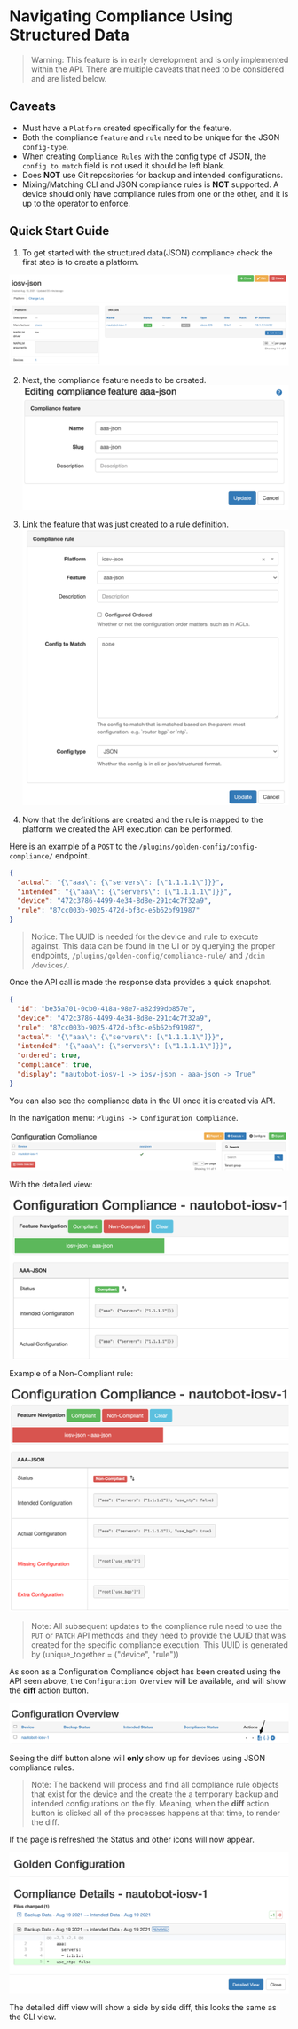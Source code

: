 # Navigating Compliance Using Structured Data

> Warning:
This feature is in early development and is only implemented within the API.  There are multiple caveats that need to be considered and are listed below.

## Caveats
- Must have a `Platform` created specifically for the feature.
- Both the compliance `feature` and `rule` need to be unique for the JSON `config-type`.
- When creating `Compliance Rules` with the config type of JSON, the `config to match` field is not used it should be left blank.
- Does **NOT** use Git repositories for backup and intended configurations.
- Mixing/Matching CLI and JSON compliance rules is **NOT** supported.  A device should only have compliance rules from one or the other, and it is up to the operator to enforce.

## Quick Start Guide

1. To get started with the structured data(JSON) compliance check the first step is to create a platform.

![Example Platform Creation](./img/00-navigating-compliance-json.png)

2. Next, the compliance feature needs to be created.
![Example Feature Creation](./img/01-navigating-compliance-json.png)

3. Link the feature that was just created to a rule definition.
![Example Rule Creation](./img/02-navigating-compliance-json.png)

4. Now that the definitions are created and the rule is mapped to the platform we created the API execution can be performed.

Here is an example of a `POST` to the `/plugins​/golden-config​/config-compliance​/` endpoint.

```json
{
  "actual": "{\"aaa\": {\"servers\": [\"1.1.1.1\"]}}",
  "intended": "{\"aaa\": {\"servers\": [\"1.1.1.1\"]}}",
  "device": "472c3786-4499-4e34-8d8e-291c4c7f32a9",
  "rule": "87cc003b-9025-472d-bf3c-e5b62bf91987"
}
```

> Notice: The UUID is needed for the device and rule to execute against.  This data can be found in the UI or by querying the proper endpoints, `/plugins/golden-config/compliance-rule/` and `/dcim​/devices​/`.

Once the API call is made the response data provides a quick snapshot.
```json
{
  "id": "be35a701-0cb0-418a-98e7-a82d99db857e",
  "device": "472c3786-4499-4e34-8d8e-291c4c7f32a9",
  "rule": "87cc003b-9025-472d-bf3c-e5b62bf91987",
  "actual": "{\"aaa\": {\"servers\": [\"1.1.1.1\"]}}",
  "intended": "{\"aaa\": {\"servers\": [\"1.1.1.1\"]}}",
  "ordered": true,
  "compliance": true,
  "display": "nautobot-iosv-1 -> iosv-json - aaa-json -> True"
}
```

You can also see the compliance data in the UI once it is created via API.

In the navigation menu: `Plugins -> Configuration Compliance`.

![Example Compliance Run in UI](./img/03-navigating-compliance-json.png)

With the detailed view:

![Example Compliance Run in UI Detail](./img/04-navigating-compliance-json.png)

Example of a Non-Compliant rule:

![Example Non-Compliant Run in UI Detail](./img/05-navigating-compliance-json.png)

> Note:
All subsequent updates to the compliance rule need to use the `PUT` or `PATCH` API methods and they need to provide the UUID that was created for the specific compliance execution. This UUID is generated by (unique_together = ("device", "rule"))

As soon as a Configuration Compliance object has been created using the API seen above, the `Configuration Overview` will be available, and will show the **diff** action button.

![Example of Diff Icon](./img/06-navigating-compliance-json.png)

Seeing the diff button alone will **only** show up for devices using JSON compliance rules.

> Note: The backend will process and find all compliance rule objects that exist for the device and the create the a temporary backup and intended configurations on the fly. Meaning, when the **diff** action button is clicked all of the processes happens at that time, to render the diff.

If the page is refreshed the Status and other icons will now appear.

![Show Updated Overview](./img/07-navigating-compliance-json.png)

The detailed diff view will show a side by side diff, this looks the same as the CLI view.
